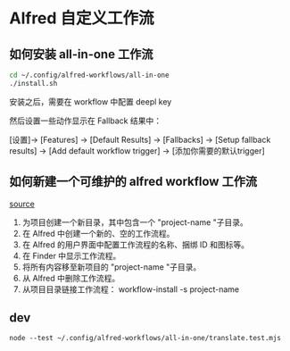 # Alfred 自定义工作流

## 如何安装 all-in-one 工作流

```bash
cd ~/.config/alfred-workflows/all-in-one
./install.sh
```

安装之后，需要在 workflow 中配置 deepl key


然后设置一些动作显示在 Fallback 结果中：

[设置]-> [Features] -> [Default Results] -> [Fallbacks] -> [Setup fallback results] -> [Add default workflow trigger] -> [添加你需要的默认trigger]

## 如何新建一个可维护的 alfred workflow 工作流

[source](https://www.alfredforum.com/topic/9251-what-is-your-workflow-for-developing-these-workflows/)

1. 为项目创建一个新目录，其中包含一个 "project-name "子目录。
2. 在 Alfred 中创建一个新的、空的工作流程。
3. 在 Alfred 的用户界面中配置工作流程的名称、捆绑 ID 和图标等。
4. 在 Finder 中显示工作流程。
5. 将所有内容移至新项目的 "project-name "子目录。
6. 从 Alfred 中删除工作流程。
7. 从项目目录链接工作流程： workflow-install -s project-name

## dev

```
node --test ~/.config/alfred-workflows/all-in-one/translate.test.mjs
```
